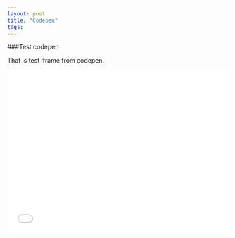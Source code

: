 ```yaml
---
layout: post
title: "Codepen"
tags:
---
```


###Test codepen 

That is test iframe from codepen.

<iframe height='368' scrolling='no' src='//codepen.io/ego/embed/yYoXMg/?height=368&theme-id=0&default-tab=result' frameborder='no' allowtransparency='true' allowfullscreen='true' style='width: 100%;'>
See the Pen <a href='http://codepen.io/ego/pen/yYoXMg/'>Material Design To-Do List</a> by egobrightan
</iframe>
